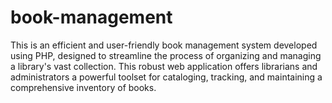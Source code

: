 # book-management
This is an efficient and user-friendly book management system developed using PHP, designed to streamline the process of organizing and managing a library's vast collection. This robust web application offers librarians and administrators a powerful toolset for cataloging, tracking, and maintaining a comprehensive inventory of books.
